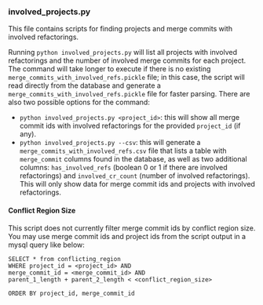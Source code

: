 ### involved_projects.py
This file contains scripts for finding projects and merge commits with involved refactorings.

Running `python involved_projects.py` will list all projects with involved refactorings and the number of involved merge commits for each project. The command will take longer to execute if there is no existing `merge_commits_with_involved_refs.pickle` file; in this case, the script will read directly from the database and generate a `merge_commits_with_involved_refs.pickle` file for faster parsing. There are also two possible options for the command:
* `python involved_projects.py <project_id>`: this will show all merge commit ids with involved refactorings for the provided `project_id` (if any).
* `python involved_projects.py --csv`: this will generate a `merge_commits_with_involved_refs.csv` file that lists a table with `merge_commit` columns found in the database, as well as two additional columns: `has_involved_refs` (boolean 0 or 1 if there are involved refactorings) and `involved_cr_count` (number of involved refactorings). This will only show data for merge commit ids and projects with involved refactorings.

#### Conflict Region Size
This script does not currently filter merge commit ids by conflict region size. You may use merge commit ids and project ids from the script output in a mysql query like below:
```
SELECT * from conflicting_region
WHERE project_id = <project_id> AND
merge_commit_id = <merge_commit_id> AND
parent_1_length + parent_2_length < <conflict_region_size>

ORDER BY project_id, merge_commit_id
```
